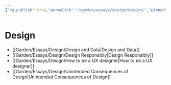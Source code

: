 ```yaml
---
{"dg-publish":true,"permalink":"/garden/essays/design/design/","pinned":true,"noteIcon":"1","created":"2024-12-01T00:51:36.963+01:00","updated":"2024-12-19T20:29:05.626+01:00"}
---
```


# Design

- [[Garden/Essays/Design/Design and Data\|Design and Data]]
- [[Garden/Essays/Design/Design Responsibly\|Design Responsibly]]
- [[Garden/Essays/Design/How to be a UX designer\|How to be a UX designer]]
- [[Garden/Essays/Design/Unintended Consequences of Design\|Unintended Consequences of Design]]


